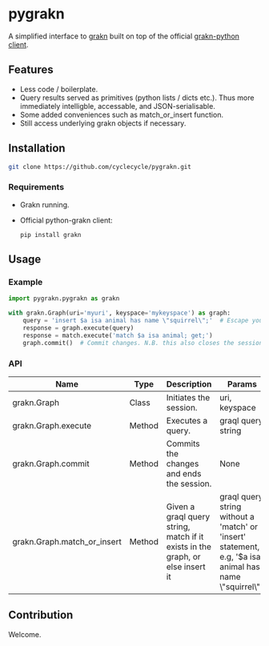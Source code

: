 # pygrakn

A simplified interface to [grakn](https://grakn.ai/) built on top of the official [grakn-python client](https://github.com/graknlabs/grakn/tree/master/client-python).

## Features

- Less code / boilerplate.
- Query results served as primitives (python lists / dicts etc.). Thus more immediately intelligble, accessable, and JSON-serialisable.
- Some added conveniences such as match_or_insert function.
- Still access underlying grakn objects if necessary.

## Installation

```bash
git clone https://github.com/cyclecycle/pygrakn.git
```

### Requirements

- Grakn running.
- Official python-grakn client:

    `pip install grakn`

## Usage

### Example

```python
import pygrakn.pygrakn as grakn

with grakn.Graph(uri='myuri', keyspace='mykeyspace') as graph:
    query = 'insert $a isa animal has name \"squirrel\";'  # Escape your quotes, or use a raw string
    response = graph.execute(query)
    response = match.execute('match $a isa animal; get;')
    graph.commit()  # Commit changes. N.B. this also closes the session
```

### API

Name | Type | Description | Params
--- | --- |--- | ---
grakn.Graph | Class | Initiates the session. | uri, keyspace
grakn.Graph.execute | Method | Executes a query. | graql query string
grakn.Graph.commit | Method | Commits the changes and ends the session. | None
grakn.Graph.match_or_insert | Method | Given a graql query string, match if it exists in the graph, or else insert it | graql query string without a 'match' or 'insert' statement, e.g, '$a isa animal has name \\"squirrel\\"'.

## Contribution

Welcome.



